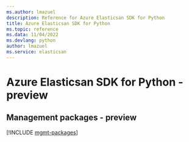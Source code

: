 ```yaml
---
ms.author: lmazuel
description: Reference for Azure Elasticsan SDK for Python
title: Azure Elasticsan SDK for Python
ms.topic: reference
ms.data: 11/04/2022
ms.devlang: python
author: lmazuel
ms.service: elasticsan
---
```

# Azure Elasticsan SDK for Python - preview

## Management packages - preview
[!INCLUDE [mgmt-packages](elasticsan-mgmt-index.md)]